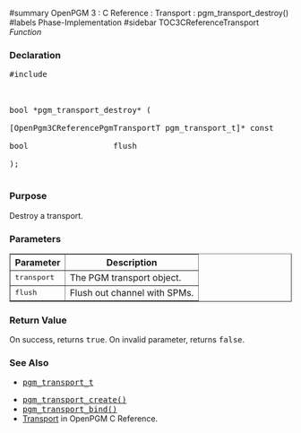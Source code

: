 ﻿#summary OpenPGM 3 : C Reference : Transport : pgm\_transport\_destroy()
#labels Phase-Implementation
#sidebar TOC3CReferenceTransport
_Function_
### Declaration ###
<pre>
#include <pgm/pgm.h><br>
<br>
bool *pgm_transport_destroy* (<br>
[OpenPgm3CReferencePgmTransportT pgm_transport_t]* const    transport,<br>
bool                  flush<br>
);<br>
</pre>

### Purpose ###
Destroy a transport.

### Parameters ###

<table cellpadding='5' border='1' cellspacing='0'>
<tr>
<th>Parameter</th>
<th>Description</th>
</tr>
<tr>
<td><tt>transport</tt></td>
<td>The PGM transport object.</td>
</tr><tr>
<td><tt>flush</tt></td>
<td>Flush out channel with SPMs.</td>
</tr>
</table>

### Return Value ###
On success, returns <tt>true</tt>.  On invalid parameter, returns <tt>false</tt>.

### See Also ###
  * <tt><a href='OpenPgm3CReferencePgmTransportT.md'>pgm_transport_t</a></tt><br>
<ul><li><tt><a href='OpenPgm3CReferencePgmTransportCreate.md'>pgm_transport_create()</a></tt><br>
</li><li><tt><a href='OpenPgm3CReferencePgmTransportBind.md'>pgm_transport_bind()</a></tt><br>
</li><li><a href='OpenPgm3CReferenceTransport.md'>Transport</a> in OpenPGM C Reference.